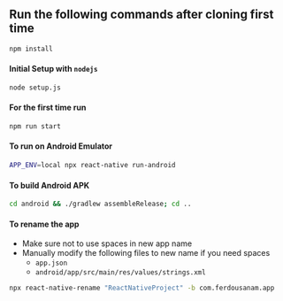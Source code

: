 ## Run the following commands after cloning first time

```bash
npm install
```

#### Initial Setup with `nodejs`
```bash
node setup.js
```

#### For the first time run
```bash
npm run start
```

#### To run on Android Emulator
```bash
APP_ENV=local npx react-native run-android
```

#### To build Android APK
```bash
cd android && ./gradlew assembleRelease; cd ..
```

#### To rename the app
- Make sure not to use spaces in new app name
- Manually modify the following files to new name if you need spaces
    - `app.json`
    - `android/app/src/main/res/values/strings.xml`
```bash
npx react-native-rename "ReactNativeProject" -b com.ferdousanam.app
```
